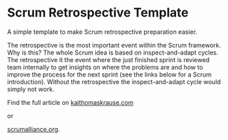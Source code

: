 # Scrum Retrospective Template

A simple template to make Scrum retrospective preparation easier.

The retrospective is the most important event within the Scrum framework. Why is this? The whole Scrum idea is based on inspect-and-adapt cycles. The retrospective it the event where the just finished sprint is reviewed team internally to get insights on where the problems are and how to improve the process for the next sprint (see the links below for a Scrum introduction). Without the retrospective the inspect-and-adapt cycle would simply not work.

Find the full article on [kaithomaskrause.com](https://kaithomaskrause.com/2016/10/10/a-template-for-easy-scrum-retrospective-preparation/)

or

[scrumalliance.org](https://www.scrumalliance.org/community/articles/2016/october/a-template-for-easy-scrum-retrospective-preparatio).

